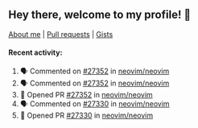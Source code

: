## Hey there, welcome to my profile! 👋

[About me](https://seandewar.github.io/)
 | [Pull requests](https://github.com/search?p=1&q=author%3Aseandewar+is%3Apr)
 | [Gists](https://gist.github.com/seandewar)

#### Recent activity:

<!--START_SECTION:activity-->
1. 🗣 Commented on [#27352](https://github.com/neovim/neovim/pull/27352#issuecomment-1928514577) in [neovim/neovim](https://github.com/neovim/neovim)
2. 🗣 Commented on [#27352](https://github.com/neovim/neovim/pull/27352#issuecomment-1928478288) in [neovim/neovim](https://github.com/neovim/neovim)
3. 💪 Opened PR [#27352](https://github.com/neovim/neovim/pull/27352) in [neovim/neovim](https://github.com/neovim/neovim)
4. 🗣 Commented on [#27330](https://github.com/neovim/neovim/pull/27330#issuecomment-1925775772) in [neovim/neovim](https://github.com/neovim/neovim)
5. 💪 Opened PR [#27330](https://github.com/neovim/neovim/pull/27330) in [neovim/neovim](https://github.com/neovim/neovim)
<!--END_SECTION:activity-->
